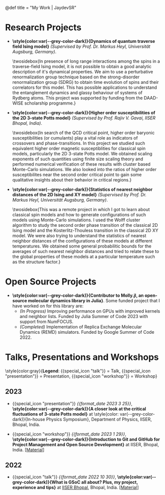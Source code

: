 @def title = "My Work | JaydevSR"


<!-- ------------------
      PROJECTS SECTION
     ------------------ -->
# Research Projects

- **\style{color:var(--grey-color-dark)}{Dynamics of quantum traverse field Ising model}** _(Supervised by Prof. Dr. Markus Heyl, Universität Augsburg, Germany)_.
  
  \twosidebox{In presence of long range interactions among the spins in a traverse-field Ising model, it is not possible to obtain a good analytic description of it's dynamical properties. We aim to use a perturbative renormalization group technique based on the strong-disorder renormalization group (SDRG) to obtain time evolution of spins and their correlators for this model. This has possible applications to understand the entanglement dynamics and glassy behaviour of systems of Rydberg atoms. This project was supported by funding from the DAAD-WISE scholarship programme.}

- **\style{color:var(--grey-color-dark)}{Higher order susceptibilities of the 2D 3-state Potts model}** _(Supervised by Prof. Rajiv V. Gavai, IISER Bhopal, India)_.
  
  \twosidebox{In search of the QCD critical point, higher order baryonic susceptibilities (or cumulants) play a vital role as indicators of crossovers and phase-transitions. In this project we studied such equivalent higher order magnetic susceptiblities for classical spin models, particularly the 2D 3-state Potts model. We obtained scaling exponents of such quantities using finite size scaling theory and performed numerical verification of these results with cluster based Monte-Carlo simulations. We also looked into the ratios of higher order susceptibilites near the second order critical point to gain some qualitative insights about their behavior in critical regions.}

- **\style{color:var(--grey-color-dark)}{Statistics of nearest neighbor distances of the 2D Ising and XY model}** _(Supervised by Prof. Dr. Markus Heyl, Universität Augsburg, Germany)_.
  
  \twosidebox{This was a remote project in which I got to learn about classical spin models and how to generate configurations of such models using Monte-Carlo simulations. I used the Wolff cluster algorithm to study the second order phase transition of the classical 2D Ising model and the Kosterlitz-Thouless transition in the classical 2D XY model. We were also trying to understand the statistics of nearest neighbor distances of the configurations of these models at different temperatures. We obtained some general probabilitic bounds for the averages of such nearest neighbor distances and tried to relate these to the global properties of these models at a particular temperature such as the structure factor.}

# Open Source Projects

- **\style{color:var(--grey-color-dark)}{Contributor to Molly.jl, an open-source molecular dynamics library in Julia}**. Some funded project that I have worked on for this library are:
  - *(In Progress)* Improving performance on GPUs with improved kernels and neighbor lists. Funded by Julia Summer of Code 2023 with support from NumFOCUS.
  - *(Completed)* Implementation of Replica Exchange Molecular Dynamics (REMD) simulators. Funded by Google Summer of Code 2022.

<!-- ------------------
      TALKS SECTION
     ------------------ -->
# Talks, Presentations and Workshops

\style{color:gray}{<b>Legend</b>: {{special_icon "talk"}} = Talk, {{special_icon "presentation"}} = Presentation, {{special_icon "workshop"}} = Workshop}

## 2023
- {{special_icon "presentation"}}  *{{format_date 2023 3 25}}*,  **\style{color:var(--grey-color-dark)}{A closer look at the critical fluctuations of 3-state Potts model}** at \style{color: var(--grey-color-dark)}{In-house Physics Symposium}, Department of Physics, IISER, Bhopal, India.

- {{special_icon "workshop"}}  *{{format_date 2023 1 29}}*,  **\style{color:var(--grey-color-dark)}{Introduction to Git and GitHub for Project Management and Open Source Development}** at IISER, Bhopal, India. [[Material](https://github.com/JaydevSR/intro-git-github-iiserb)]

## 2022
- {{special_icon "talk"}}  *{{format_date 2022 10 30}}*, **\style{color:var(--grey-color-dark)}{What is GSoC all about? Plus, my project, experience and tips}** at [IISER Bhopal](https://www.iiserb.ac.in/), Bhopal, India. [[Material](https://github.com/JaydevSR/GSoC_Interaction_IISERB)]